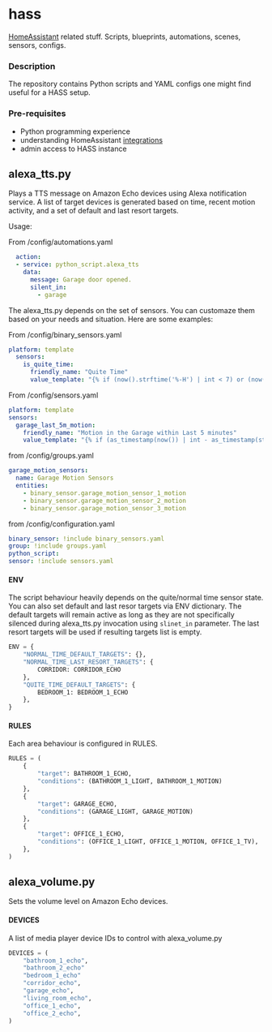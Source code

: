 # hass

[HomeAssistant](https://www.home-assistant.io/) related stuff. Scripts, blueprints, automations, scenes, sensors, configs.

### Description

The repository contains Python scripts and YAML configs one might find useful for a HASS setup.

### Pre-requisites

* Python programming experience
* understanding HomeAssistant [integrations](https://www.home-assistant.io/integrations/python_script/)
* admin access to HASS instance

## alexa_tts.py

Plays a TTS message on Amazon Echo devices using Alexa notification service. A list of target devices is generated based on time, recent motion activity, and a set of default and last resort targets.

Usage:

From /config/automations.yaml
```yaml
  action:
  - service: python_script.alexa_tts
    data:
      message: Garage door opened.
      silent_in:
        - garage
```

The alexa_tts.py depends on the set of sensors. You can customaze them based on your needs and situation. Here are some examples:

From /config/binary_sensors.yaml
```yaml
platform: template
  sensors:
    is_quite_time:
      friendly_name: "Quite Time"
      value_template: "{% if (now().strftime('%-H') | int < 7) or (now().strftime('%-H') | int >= 22) %}on{% else %}off{% endif %}"

```

From /config/sensors.yaml
```yaml
platform: template
sensors:
  garage_last_5m_motion:
    friendly_name: "Motion in the Garage within Last 5 minutes"
    value_template: "{% if (as_timestamp(now()) | int - as_timestamp(states.group.garage_motion_sensors.last_changed) | int) < 300 %}on{% else %}off{% endif %}"
```

from /config/groups.yaml
```yaml
garage_motion_sensors:
  name: Garage Motion Sensors
  entities:
    - binary_sensor.garage_motion_sensor_1_motion
    - binary_sensor.garage_motion_sensor_2_motion
    - binary_sensor.garage_motion_sensor_3_motion
```

from /config/configuration.yaml
```yaml
binary_sensor: !include binary_sensors.yaml
group: !include groups.yaml
python_script:
sensor: !include sensors.yaml
```

#### ENV

The script behaviour heavily depends on the quite/normal time sensor state. You can also set default and last resor targets via ENV dictionary. The default targets will remain active as long as they are not specifically silenced during alexa_tts.py invocation using ```slinet_in``` parameter. The last resort targets will be used if resulting targets list is empty.

```python
ENV = {
    "NORMAL_TIME_DEFAULT_TARGETS": {},
    "NORMAL_TIME_LAST_RESORT_TARGETS": {
        CORRIDOR: CORRIDOR_ECHO
    },
    "QUITE_TIME_DEFAULT_TARGETS": {
        BEDROOM_1: BEDROOM_1_ECHO
    },
}
```

#### RULES
Each area behaviour is configured in RULES.

```python
RULES = (
    {
        "target": BATHROOM_1_ECHO,
        "conditions": (BATHROOM_1_LIGHT, BATHROOM_1_MOTION)
    },
    {
        "target": GARAGE_ECHO,
        "conditions": (GARAGE_LIGHT, GARAGE_MOTION)
    },
    {
        "target": OFFICE_1_ECHO,
        "conditions": (OFFICE_1_LIGHT, OFFICE_1_MOTION, OFFICE_1_TV),
    },
)
```

## alexa_volume.py

Sets the volume level on Amazon Echo devices.


#### DEVICES
A list of media player device IDs to control with alexa_volume.py

```python
DEVICES = (
    "bathroom_1_echo",
    "bathroom_2_echo"
    "bedroom_1_echo"
    "corridor_echo",
    "garage_echo",
    "living_room_echo",
    "office_1_echo",
    "office_2_echo",
)
```